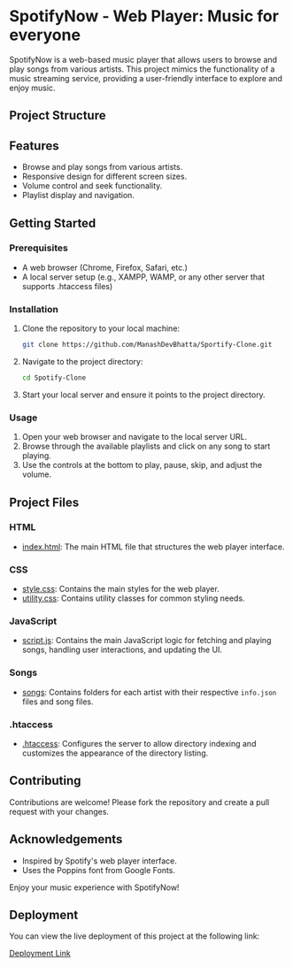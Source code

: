 # SpotifyNow - Web Player: Music for everyone

SpotifyNow is a web-based music player that allows users to browse and play songs from various artists. This project mimics the functionality of a music streaming service, providing a user-friendly interface to explore and enjoy music.

## Project Structure

## Features

- Browse and play songs from various artists.
- Responsive design for different screen sizes.
- Volume control and seek functionality.
- Playlist display and navigation.

## Getting Started

### Prerequisites

- A web browser (Chrome, Firefox, Safari, etc.)
- A local server setup (e.g., XAMPP, WAMP, or any other server that supports .htaccess files)

### Installation

1. Clone the repository to your local machine:
    ```sh
    git clone https://github.com/ManashDevBhatta/Sportify-Clone.git
    ```

2. Navigate to the project directory:
    ```sh
    cd Spotify-Clone
    ```

3. Start your local server and ensure it points to the project directory.

### Usage

1. Open your web browser and navigate to the local server URL.
2. Browse through the available playlists and click on any song to start playing.
3. Use the controls at the bottom to play, pause, skip, and adjust the volume.

## Project Files

### HTML

- [index.html](http://_vscodecontentref_/1): The main HTML file that structures the web player interface.

### CSS

- [style.css](http://_vscodecontentref_/2): Contains the main styles for the web player.
- [utility.css](http://_vscodecontentref_/3): Contains utility classes for common styling needs.

### JavaScript

- [script.js](http://_vscodecontentref_/4): Contains the main JavaScript logic for fetching and playing songs, handling user interactions, and updating the UI.

### Songs

- [songs](http://_vscodecontentref_/5): Contains folders for each artist with their respective `info.json` files and song files.

### .htaccess

- [.htaccess](http://_vscodecontentref_/6): Configures the server to allow directory indexing and customizes the appearance of the directory listing.

## Contributing

Contributions are welcome! Please fork the repository and create a pull request with your changes.



## Acknowledgements

- Inspired by Spotify's web player interface.
- Uses the Poppins font from Google Fonts.

Enjoy your music experience with SpotifyNow!

## Deployment

You can view the live deployment of this project at the following link:

[Deployment Link](https://sportifynow.freewebhostmost.com/)

